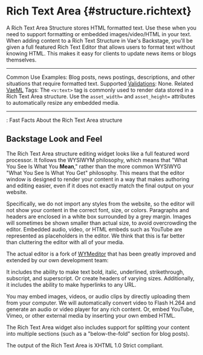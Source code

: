 # Rich Text Area {#structure.richtext}

A Rich Text Area Structure stores HTML formatted text. Use these when
you need to support formatting or embedded images/video/HTML in your
text. When adding content to a Rich Text Structure in Vae's Backstage,
you'll be given a full featured Rich Text Editor that allows users to
format text without knowing HTML. This makes it easy for clients to
update news items or blogs themselves.

  ---------------------------------------- --------------------------------------------------------------------------------------------------------------------------------------------------------------------------------------------
  Common Use Examples:                     Blog posts, news postings, descriptions, and other situations that require formatted text.
  Supported [Validations](#validations):   None.
  Related [VaeML](#vaeml) Tags:            The `<v:text>` tag is commonly used to render data stored in a Rich Text Area structure. Use the `asset_width=` and `asset_height=` attributes to automatically resize any embedded media.
  ---------------------------------------- --------------------------------------------------------------------------------------------------------------------------------------------------------------------------------------------

  : Fast Facts About the Rich Text Area structure

## Backstage Look and Feel

The Rich Text Area structure editing widget looks like a full featured
word processor. It follows the WYSIWYM philosophy, which means that
"What You See Is What You **Mean**," rather than the more common WYSIWYG
"What You See Is What You Get" philosophy. This means that the editor
window is designed to render your content in a way that makes authoring
and editing easier, even if it does not exactly match the final output
on your website.

Specifically, we do not import any styles from the website, so the
editor will not show your content in the correct font, size, or colors.
Paragraphs and headers are enclosed in a white box surrounded by a grey
margin. Images will sometimes be shown smaller than actual size, to
avoid overcrowding the editor. Embedded audio, video, or HTML embeds
such as YouTube are represented as placeholders in the editor. We think
that this is far better than cluttering the editor with all of your
media.

The actual editor is a fork of [WYMeditor](http://www.wymeditor.org/)
that has been greatly improved and extended by our own development team:

It includes the ability to make text bold, italic, underlined,
strikethrough, subscript, and superscript. Or create headers of varying
sizes. Additionally, it includes the ability to make hyperlinks to any
URL.

You may embed images, videos, or audio clips by directly uploading them
from your computer. We will automatically convert video to Flash H.264
and generate an audio or video player for any rich content. Or, embed
YouTube, Vimeo, or other external media by inserting your own embed
HTML.

The Rich Text Area widget also includes support for splitting your
content into multiple sections (such as a "below-the-fold" section for
blog posts).

The output of the Rich Text Area is XHTML 1.0 Strict compliant.
